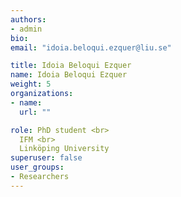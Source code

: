 ```yaml
---
authors:
- admin
bio: 
email: "idoia.beloqui.ezquer@liu.se"

title: Idoia Beloqui Ezquer
name: Idoia Beloqui Ezquer
weight: 5
organizations:
- name: 
  url: ""

role: PhD student <br> 
  IFM <br>
  Linköping University
superuser: false
user_groups:
- Researchers
---
```



